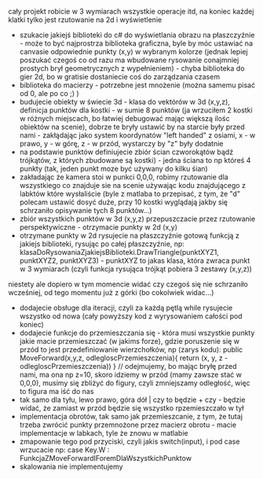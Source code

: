 cały projekt robicie w 3 wymiarach wszystkie operacje itd, na koniec każdej klatki tylko jest rzutowanie na 2d i wyświetlenie
- szukacie jakiejś biblioteki do c# do wyświetlania obrazu na płaszczyźnie - może to być najprostrza biblioteka graficzna, byle by móc ustawiać na canvasie odpowiednie punkty (x,y) w wybranym kolorze (jednak lepiej poszukać czegoś co od razu ma wbudowane rysowanie conajmniej prostych brył geometrycznych z wypełnieniem) - chyba biblioteka do gier 2d, bo w gratisie dostaniecie coś do zarządzania czasem
- biblioteka do macierzy - potrzebne jest mnożenie (można samemu pisać od 0, ale po co ;) )
- budujecie obiekty w świecie 3d - klasa do vektórów w 3d (x,y,z), definicja punktów dla kostki - w sumie 8 punktów (ja wrzuciłem 2 kostki w różnych miejscach, bo łatwiej debugować mając większą ilośc obiektów na scenie), dobrze te bryły ustawić by na starcie były przed nami - zakłądając jako system koordynatów "left handed" z osiami, x - w prawo, y - w górę, z - w przód, wystarczy by "z" były dodatnie
- na podstawie punktów definiujecie zbiór ścian czworokątów bądź trójkątów, z których zbudowane są kostki) - jedna ściana to np któreś 4 punkty (tak, jeden punkt moze być używany do kilku śian)
- zakładając że kamera stoi w punkci 0,0,0, robimy rzutowanie dla wszystkiego co znajduje sie na scenie używając kodu znajdującego z labktów które wysłaliście (byle z matlaba to przepisać, z tym, że "d" polecam ustawić dosyć duże, przy 10 kostki wyglądają jakby się schrzaniło opisywanie tych 8 punktów...)
- zbiór wszystkich punktów w 3d (x,y,z) przepuszczacie przez rzutowanie perspektywiczne - otrzymacie punkty w 2d (x,y)
- otrzymane punkty w 2d rysujecie na płaszczyźnie gotową funkcją z jakiejs biblioteki, rysując po całej płaszczyźnie, np: klasaDoRysowaniaZjakiejsBiblioteki.DrawTriangle(punktXYZ1, punktXYZ2, punktXYZ3) - punktXYZ to jakas klasa, która zwraca punkt w 3 wymiarach (czyli funkcja rysująca trójkąt pobiera 3 zestawy (x,y,z))

niestety ale dopiero w tym momencie widać czy czegoś się nie schrzaniło wcześniej, od tego momentu już z górki (bo cokolwiek widac...)
- dodajecie obsługe dla iteracji, czyli za każdą pętlą while rysujecie wszystko od nowa (cały powyższy kod z wyrysowaniem całości pod koniec)
- dodajecie funkcje do przemieszczania się - która musi wszystkie punkty jakie macie przemieszczać (w jakims forze), gdzie poruszenie się w przód to jest przedefiniowanie wierzchołków, np (zarys kodu):
	public MoveForward(x,y,z, odlegloscPrzemieszczenia){
		return (x, y, z - odlegloscPrzemieszczenia))
	}
	// odejmujemy, bo mając bryłę przed nami, ma ona np z=10, skoro idziemy w przód (mamy zawsze stać w 0,0,0), musimy się zbliżyć do figury, czyli zmniejszamy odległość, więc to figura ma iść do nas
- tak samo dla tyłu, lewo prawo, góra dół | czy to będzie + czy - będzie widać, że zamiast w przód będzie się wszystko rpzemieszczało w tył
- implementacja obrotów, tak samo jak przemieszcanie, z tym, że tutaj trzeba zwrócić punkty przemnożone przez macierz obrotu - macie implementacje w labkach, tyle że znowu w matlabie
- zmapowanie tego pod przyciski, czyli jakis switch(input), i pod case wrzucacie np: case Key.W : FunkcjaZMoveForwardIForemDlaWszystkichPunktow
- skalowania nie implementujemy



